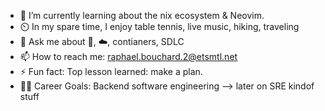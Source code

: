<!--
**waldo121/waldo121** is a ✨ _special_ ✨ repository because its `README.md` (this file) appears on your GitHub profile.

Here are some ideas to get you started:

- 🔭 I’m currently working on ...
- 🌱 I’m currently learning ...
- 👯 I’m looking to collaborate on ...
- 🤔 I’m looking for help with ...
- 💬 Ask me about ...
- 📫 How to reach me: ...
- 😄 Pronouns: ...
- ⚡ Fun fact: ...
-->

- 🌱 I’m currently learning about the nix ecosystem & Neovim.
- ⏲️ In my spare time, I enjoy table tennis, live music, hiking, traveling
- 💬 Ask me about 🐧, ☁️, contianers,  SDLC
- 📫 How to reach me: raphael.bouchard.2@etsmtl.net
- ⚡ Fun fact: Top lesson learned: make a plan.
- 👨‍💼 Career Goals: Backend software engineering --> later on SRE kindof stuff
